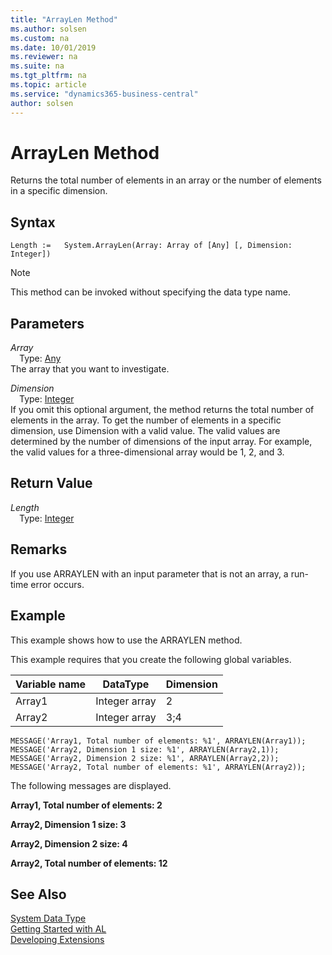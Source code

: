 ```yaml
---
title: "ArrayLen Method"
ms.author: solsen
ms.custom: na
ms.date: 10/01/2019
ms.reviewer: na
ms.suite: na
ms.tgt_pltfrm: na
ms.topic: article
ms.service: "dynamics365-business-central"
author: solsen
---
```

[//]: # (START>DO_NOT_EDIT)
[//]: # (IMPORTANT:Do not edit any of the content between here and the END>DO_NOT_EDIT.)
[//]: # (Any modifications should be made in the .xml files in the ModernDev repo.)
# ArrayLen Method
Returns the total number of elements in an array or the number of elements in a specific dimension.


## Syntax
```
Length :=   System.ArrayLen(Array: Array of [Any] [, Dimension: Integer])
```
> [!NOTE]  
> This method can be invoked without specifying the data type name.  
## Parameters
*Array*  
&emsp;Type: [Any](../any/any-data-type.md)  
The array that you want to investigate.
        
*Dimension*  
&emsp;Type: [Integer](../integer/integer-data-type.md)  
If you omit this optional argument, the method returns the total number of elements in the array. To get the number of elements in a specific dimension, use Dimension with a valid value. The valid values are determined by the number of dimensions of the input array. For example, the valid values for a three-dimensional array would be 1, 2, and 3.  


## Return Value
*Length*  
&emsp;Type: [Integer](../integer/integer-data-type.md)  
  


[//]: # (IMPORTANT: END>DO_NOT_EDIT)

## Remarks  
If you use ARRAYLEN with an input parameter that is not an array, a run-time error occurs.  
  
## Example  
This example shows how to use the ARRAYLEN method.  
  
This example requires that you create the following global variables.  
  
|Variable name|DataType|Dimension|  
|-------------------|--------------|---------------|  
|Array1|Integer array|2|  
|Array2|Integer array|3;4|  
  
```  
MESSAGE('Array1, Total number of elements: %1', ARRAYLEN(Array1));  
MESSAGE('Array2, Dimension 1 size: %1', ARRAYLEN(Array2,1));  
MESSAGE('Array2, Dimension 2 size: %1', ARRAYLEN(Array2,2));  
MESSAGE('Array2, Total number of elements: %1', ARRAYLEN(Array2));  
```  
  
 The following messages are displayed.  
  
 **Array1, Total number of elements: 2**  
  
 **Array2, Dimension 1 size: 3**  
  
 **Array2, Dimension 2 size: 4**  
  
 **Array2, Total number of elements: 12**  


## See Also
[System Data Type](system-data-type.md)  
[Getting Started with AL](../../devenv-get-started.md)  
[Developing Extensions](../../devenv-dev-overview.md)